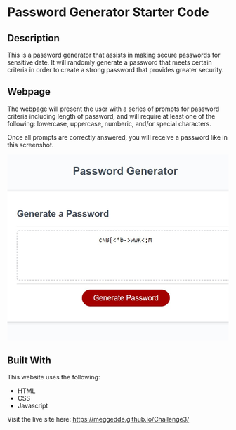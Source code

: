 # Password Generator Starter Code

## Description
This is a password generator that assists in making secure passwords for sensitive date. It will randomly generate a password that meets certain criteria in order to create a strong password that provides greater security.

## Webpage
The webpage will present the user with a series of prompts for password criteria including length of password, and will require at least one of the following: lowercase, uppercase, numberic, and/or special characters.

Once all prompts are correctly answered, you will receive a password like in this screenshot.

![website screenshot](./Develop/website.jpg)


## Built With
This website uses the following:
* HTML
* CSS
* Javascript

Visit the live site here: https://meggedde.github.io/Challenge3/

